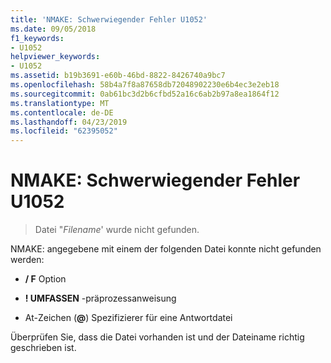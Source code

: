 ```yaml
---
title: 'NMAKE: Schwerwiegender Fehler U1052'
ms.date: 09/05/2018
f1_keywords:
- U1052
helpviewer_keywords:
- U1052
ms.assetid: b19b3691-e60b-46bd-8822-8426740a9bc7
ms.openlocfilehash: 58b4a7f8a87658db72048902230e6b4ec3e2eb18
ms.sourcegitcommit: 0ab61bc3d2b6cfbd52a16c6ab2b97a8ea1864f12
ms.translationtype: MT
ms.contentlocale: de-DE
ms.lasthandoff: 04/23/2019
ms.locfileid: "62395052"
---
```

# <a name="nmake-fatal-error-u1052"></a>NMAKE: Schwerwiegender Fehler U1052

> Datei "*Filename*' wurde nicht gefunden.

NMAKE: angegebene mit einem der folgenden Datei konnte nicht gefunden werden:

- **/ F** Option

- **! UMFASSEN** -präprozessanweisung

- At-Zeichen (**\@**) Spezifizierer für eine Antwortdatei

Überprüfen Sie, dass die Datei vorhanden ist und der Dateiname richtig geschrieben ist.
